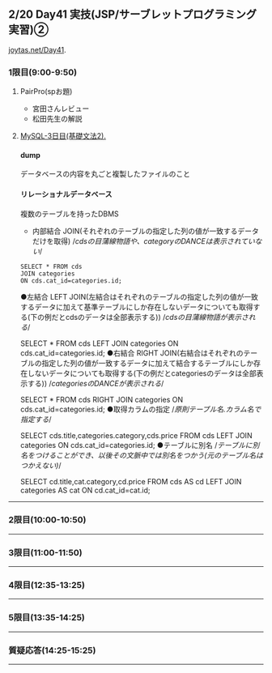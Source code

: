 ## 2/20 Day41 実技(JSP/サーブレットプログラミング実習)②
[joytas.net/Day41](https://joytas.net/%e8%a8%93%e7%b7%b4/day41).
### 1限目(9:00-9:50)
1. PairPro(spお題)
	- 宮田さんレビュー
	- 松田先生の解説
1. [MySQL-3日目(基礎文法2).](https://joytas.net/programming/mysql/mysql03)
	#### dump
	データベースの内容を丸ごと複製したファイルのこと
	####
	#### リレーショナルデータベース
	複数のテーブルを持ったDBMS
	- 内部結合 JOIN(それぞれのテーブルの指定した列の値が一致するデータだけを取得)
	/*cdsの目蒲線物語や、categoryのDANCEは表示されていない*/
	~~~mysql
	SELECT * FROM cds
	JOIN categories
	ON cds.cat_id=categories.id;
	~~~
	●左結合 LEFT JOIN(左結合はそれぞれのテーブルの指定した列の値が一致するデータに加えて基準テーブルにしか存在しないデータについても取得する(下の例だとcdsのデータは全部表示する))
	/*cdsの目蒲線物語が表示される*/

	SELECT * FROM cds
	LEFT JOIN categories
	ON cds.cat_id=categories.id;
	●右結合 RIGHT JOIN(右結合はそれぞれのテーブルの指定した列の値が一致するデータに加えて結合するテーブルにしか存在しないデータについても取得する(下の例だとcategoriesのデータは全部表示する))
	/*categoriesのDANCEが表示される*/

	SELECT * FROM cds
	RIGHT JOIN categories
	ON cds.cat_id=categories.id;
	●取得カラムの指定
	/*原則テーブル名.カラム名で指定する*/

	SELECT cds.title,categories.category,cds.price FROM cds
	LEFT JOIN categories
	ON cds.cat_id=categories.id;
	●テーブルに別名
	/*テーブルに別名をつけることができ、以後その文脈中では別名をつかう(元のテーブル名はつかえない)*/

	SELECT cd.title,cat.category,cd.price FROM cds AS cd
	LEFT JOIN categories AS cat
	ON cd.cat_id=cat.id;
---
### 2限目(10:00-10:50)
---
### 3限目(11:00-11:50)
---
### 4限目(12:35-13:25)
---
### 5限目(13:35-14:25)
---
### 質疑応答(14:25-15:25)
----
